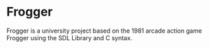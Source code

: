 # Frogger
Frogger is a university project based on the 1981 arcade action game Frogger using the SDL Library and C syntax.
